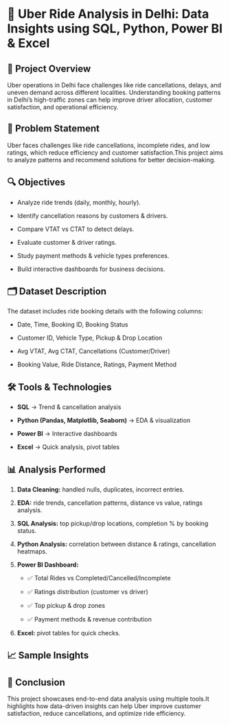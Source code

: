 # 🚖 Uber Ride Analysis in Delhi: Data Insights using SQL, Python, Power BI & Excel

## 📌 Project Overview

Uber operations in Delhi face challenges like ride cancellations, delays, and uneven demand across different localities. Understanding booking patterns in Delhi’s high-traffic zones can help improve driver allocation, customer satisfaction, and operational efficiency.


## 🎯 Problem Statement

Uber faces challenges like ride cancellations, incomplete rides, and low ratings,  which reduce efficiency and customer satisfaction.This project aims to analyze patterns and recommend solutions for better decision-making.


## 🔍 Objectives

-   Analyze ride trends (daily, monthly, hourly).
    
-   Identify  cancellation reasons by customers & drivers.
    
-   Compare VTAT vs CTAT to detect delays.
    
-   Evaluate customer & driver ratings.
    
-   Study payment methods & vehicle types preferences.
    
-   Build interactive dashboards for business decisions.
    

## 🗂 Dataset Description

The dataset includes ride booking details with the following columns:

-   Date, Time, Booking ID, Booking Status
    
-   Customer ID, Vehicle Type, Pickup & Drop Location
    
-   Avg VTAT, Avg CTAT, Cancellations (Customer/Driver)
    
-   Booking Value, Ride Distance, Ratings, Payment Method


## 🛠 Tools & Technologies

-   **SQL** → Trend & cancellation analysis
    
-   **Python (Pandas, Matplotlib, Seaborn)** → EDA & visualization
    
-   **Power BI** → Interactive dashboards
    
-   **Excel** → Quick analysis, pivot tables
    

## 📊 Analysis Performed

1.  **Data Cleaning:** handled nulls, duplicates, incorrect entries.
    
2.  **EDA:** ride trends, cancellation patterns, distance vs value, ratings analysis.
    
3.  **SQL Analysis:** top pickup/drop locations, completion % by booking status.
    
4.  **Python Analysis:** correlation between distance & ratings, cancellation heatmaps.
    
5.  **Power BI Dashboard:**
    
    -   ✅ Total Rides vs Completed/Cancelled/Incomplete
        
    -   ✅ Ratings distribution (customer vs driver)
        
    -   ✅ Top pickup & drop zones
        
    -   ✅ Payment methods & revenue contribution
        
6.  **Excel:** pivot tables for quick checks.
    

## 📈 Sample Insights


## 📌 Conclusion

This project showcases end-to-end data analysis using multiple tools.It highlights how data-driven insights can help Uber improve customer satisfaction, reduce cancellations, and optimize ride efficiency.
